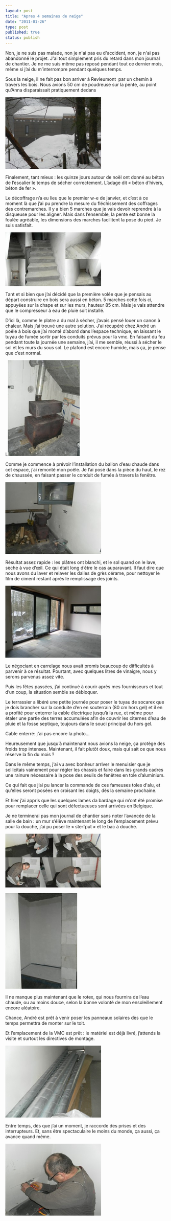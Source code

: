 ```yaml
---
layout: post
title: "Apres 4 semaines de neige"
date: "2011-01-26"
type: post
published: true
status: publish
---
```


[](/images/2011/01/SAM_0677.jpg)Non, je ne suis pas malade, non je n'ai pas eu d'accident, non, je n'ai pas abandonné le projet. J'ai tout simplement pris du retard dans mon journal de chantier. Je ne me suis même pas reposé pendant tout ce dernier mois, même si j’ai du m’interrompre pendant quelques temps.

Sous la neige, il ne fait pas bon arriver à Revleumont  par un chemin à travers les bois. Nous avions 50 cm de poudreuse sur la pente, au point qu’Anna disparaissait pratiquement dedans

[![](/images/2011/01/SAM_0676-300x225.jpg "SAMSUNG DIGITAL CAMERA")](/images/2011/01/SAM_0676.jpg)

Finalement, tant mieux : les quinze jours autour de noël ont donné au béton de l’escalier le temps de sécher correctement. L’adage dit « béton d’hivers, béton de fer ».

Le décoffrage n’a eu lieu que le premier w-e de janvier, et c’est à ce moment là que j’ai pu prendre la mesure du fléchissement des coffrages des contremarches. Il y a bien 5 marches que je vais devoir reprendre à la disqueuse pour les aligner. Mais dans l’ensemble, la pente est bonne la foulée agréable, les dimensions des marches facilitent la pose du pied. Je suis satisfait.

[![](/images/2011/01/revlmont110121lescalier-300x168.jpg "revlmont110121lescalier")](/images/2011/01/revlmont110121lescalier.jpg)

Tant et si bien que j’ai décidé que la première volée que je pensais au départ construire en bois sera aussi en béton. 5 marches cette fois ci, appuyées sur la chape et sur les murs, hauteur 85 cm. Mais je vais attendre que le compresseur à eau de pluie soit installé.

D’ici là, comme le platre a du mal à sécher, j’avais pensé louer un canon à chaleur. Mais j’ai trouvé une autre solution. J’ai récupéré chez André un poêle à bois que j’ai monté d’abord dans l’espace technique, en laissant le tuyau de fumée sortir par les conduits prévus pour la vmc. En faisant du feu pendant toute la journée une semaine, j’ai, il me semble, réussi à sécher le sol et les murs du sous sol. Le plafond est encore humide, mais ça, je pense que c’est normal.

L[![le poele](/images/2011/01/SAM_0677-225x300.jpg "SAMSUNG DIGITAL CAMERA")](/images/2011/01/SAM_0677.jpg)

Comme je commence à prévoir l’installation du ballon d’eau chaude dans cet espace, j’ai remonté mon poêle. Je l’ai posé dans la pièce du haut, le rez de chaussée, en faisant passer le conduit de fumée à travers la fenêtre.

[![](/images/2011/01/SAM_0690-300x225.jpg "SAMSUNG DIGITAL CAMERA")](/images/2011/01/SAM_0690.jpg)

Résultat assez rapide : les plâtres ont blanchi, et le sol quand on le lave, sèche à vue d’œil. Ce qui était long d’être le cas auparavant. Il faut dire que nous avons du laver et relaver les dalles de grès cérame, pour nettoyer le film de ciment restant après le remplissage des joints.

[![](/images/2011/01/SAM_0369-300x225.jpg "SAMSUNG DIGITAL CAMERA")](/images/2011/01/SAM_0369.jpg)

Le négociant en carrelage nous avait promis beaucoup de difficultés à parvenir à ce résultat. Pourtant, avec quelques litres de vinaigre, nous y serons parvenus assez vite.

Puis les fêtes passées, j’ai continué à courir après mes fournisseurs et tout d’un coup, la situation semble se débloquer.

Le terrassier a libéré une petite journée pour poser le tuyau de socarex que je dois brancher sur la conduite d’en en souterrain (80 cm hors gel) et il en a profité pour enterrer la cable électrique jusqu’à la rue, et même pour étaler une partie des terres accumulées afin de couvrir les citernes d’eau de pluie et la fosse septique, toujours dans le souci principal du hors gel.

Cable enterré: j'ai pas encore la photo...

Heureusement que jusqu’à maintenant nous avions la neige, ça protège des froids trop intenses. Maintenant, il fait plutôt doux, mais qui sait ce que nous réserve la fin du mois ?

Dans le même temps, j’ai vu avec bonheur arriver le menuisier que je sollicitais vainement pour régler les chassis et faire dans les grands cadres une rainure nécessaire à la pose des seuils de fenêtres en tole d’aluminium.

Ce qui fait que j’ai pu lancer la commande de ces fameuses toles d'alu, et qu’elles seront posées en croisant les doigts, dès la semaine prochaine.

Et hier j’ai appris que les quelques lames da bardage qui m’ont été promise pour remplacer celle qui sont défectueuses sont arrivées en Belgique.

Je ne terminerai pas mon journal de chantier sans noter l’avancée de la salle de bain : un mur s’élève maintenant le long de l’emplacement prévu pour la douche, j’ai pu poser le « sterfput » et le bac à douche.

![](/images/2011/01/revlmont110119-300x168.jpg "revlmont110119")

[![](/images/2011/01/SAM_0711-225x300.jpg "SAMSUNG DIGITAL CAMERA")](/images/2011/01/SAM_0711.jpg)

Il ne manque plus maintenant que le rotex, qui nous fournira de l’eau chaude, ou au moins douce, selon la bonne volonté de mon ensoleillement encore aléatoire.

Chance, André est prêt à venir poser les panneaux solaires dès que le temps permettra de monter sur le toit.

Et l’emplacement de la VMC est prêt : le matériel est déjà livré, j’attends la visite et surtout les directives de montage.

[![](/images/2011/01/SAM_0706-300x225.jpg "SAMSUNG DIGITAL CAMERA")](/images/2011/01/SAM_0706.jpg)

Entre temps, dès que j’ai un moment, je raccorde des prises et des interrupteurs. Et, sans être spectaculaire le moins du monde, ça aussi, ça avance quand même.

[](/images/2011/01/revlmont110119.jpg)[![](/images/2011/01/SAM_0734-300x225.jpg "SAMSUNG DIGITAL CAMERA")](/images/2011/01/SAM_0734.jpg)

